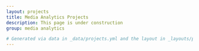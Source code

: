 ```yaml
---
layout: projects
title: Media Analytics Projects
description: This page is under construction
group: media analytics

# Generated via data in _data/projects.yml and the layout in _layouts/projects.html
---
```

